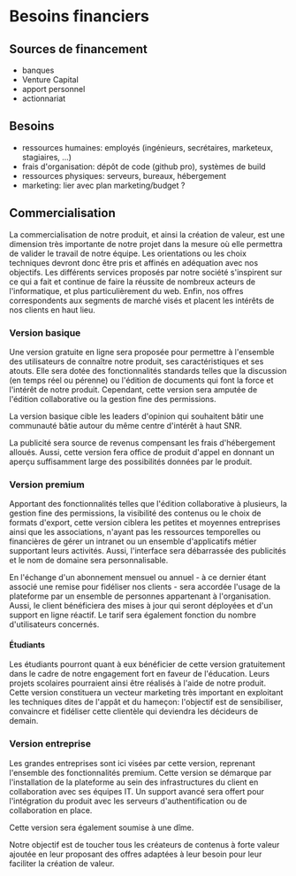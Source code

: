 # Besoins financiers

## Sources de financement

 * banques
 * Venture Capital
 * apport personnel
 * actionnariat

## Besoins

 * ressources humaines: employés (ingénieurs, secrétaires, marketeux, stagiaires, ...)
 * frais d'organisation: dépôt de code (github pro), systèmes de build
 * ressources physiques: serveurs, bureaux, hébergement
 * marketing: lier avec plan marketing/budget ?

## Commercialisation

La commercialisation de notre produit, et ainsi la création de valeur, est une dimension très importante de notre projet dans la mesure où elle permettra de valider le travail de notre équipe. Les orientations ou les choix techniques devront donc être pris et affinés en adéquation avec nos objectifs.
Les différents services proposés par notre société s'inspirent sur ce qui a fait et continue de faire la réussite de nombreux acteurs de l'informatique, et plus particulièrement du web.
Enfin, nos offres correspondents aux segments de marché visés et placent les intérêts de nos clients en haut lieu.

### Version basique

Une version gratuite en ligne sera proposée pour permettre à l'ensemble des utilisateurs de connaître notre produit, ses caractéristiques et ses atouts. Elle sera dotée des fonctionnalités standards telles que la discussion (en temps réel ou pérenne) ou l'édition de documents qui font la force et l'intérêt de notre produit. Cependant, cette version sera amputée de l'édition collaborative ou la gestion fine des permissions.

La version basique cible les leaders d'opinion qui souhaitent bâtir une communauté bâtie autour du même centre d'intérêt à haut SNR.

La publicité sera source de revenus compensant les frais d'hébergement alloués. Aussi, cette version fera office de produit d'appel en donnant un aperçu suffisamment large des possibilités données par le produit. 

### Version premium

Apportant des fonctionnalités telles que l'édition collaborative à plusieurs, la gestion fine des permissions, la visibilité des contenus ou le choix de formats d'export, cette version ciblera les petites et moyennes entreprises ainsi que les associations, n'ayant pas les ressources temporelles ou financières de gérer un intranet ou un ensemble d'applicatifs métier supportant leurs activités. Aussi, l'interface sera débarrassée des publicités et le nom de domaine sera personnalisable.

En l'échange d'un abonnement mensuel ou annuel - à ce dernier étant associé une remise pour fidéliser nos clients - sera accordée l'usage de la plateforme par un ensemble de personnes appartenant à l'organisation. Aussi, le client bénéficiera des mises à jour qui seront déployées et d'un support en ligne réactif.
Le tarif sera également fonction du nombre d'utilisateurs concernés.

#### Étudiants

Les étudiants pourront quant à eux bénéficier de cette version gratuitement dans le cadre de notre engagement fort en faveur de l'éducation. Leurs projets scolaires pourraient ainsi être réalisés à l'aide de notre produit. Cette version constituera un vecteur marketing très important en exploitant les techniques dites de l'appât et du hameçon: l'objectif est de sensibiliser, convaincre et fidéliser cette clientèle qui deviendra les décideurs de demain.

### Version entreprise

Les grandes entreprises sont ici visées par cette version, reprenant l'ensemble des fonctionnalités premium.
Cette version se démarque par l'installation de la plateforme au sein des infrastructures du client en collaboration avec ses équipes IT. Un support avancé sera offert pour l'intégration du produit avec les serveurs d'authentification ou de collaboration en place.

Cette version sera également soumise à une dîme.

Notre objectif est de toucher tous les créateurs de contenus à forte valeur ajoutée en leur proposant des offres adaptées à leur besoin pour leur faciliter la création de valeur.
